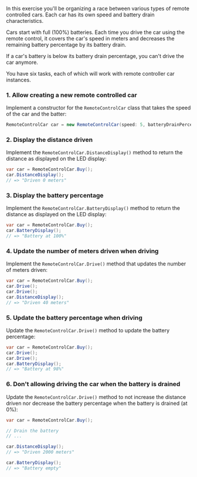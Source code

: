 In this exercise you'll be organizing a race between various types of remote controlled cars. Each car has its own speed and battery drain characteristics.

Cars start with full (100%) batteries. Each time you drive the car using the remote control, it covers the car's speed in meters and decreases the remaining battery percentage by its battery drain.

If a car's battery is below its battery drain percentage, you can't drive the car anymore.

You have six tasks, each of which will work with remote controller car instances.

### 1. Allow creating a new remote controlled car

Implement a constructor for the `RemoteControlCar` class that takes the speed of the car and the batter:

```csharp
RemoteControlCar car = new RemoteControlCar(speed: 5, batteryDrainPercentage: 2);
```

### 2. Display the distance driven

Implement the `RemoteControlCar.DistanceDisplay()` method to return the distance as displayed on the LED display:

```csharp
var car = RemoteControlCar.Buy();
car.DistanceDisplay();
// => "Driven 0 meters"
```

### 3. Display the battery percentage

Implement the `RemoteControlCar.BatteryDisplay()` method to return the distance as displayed on the LED display:

```csharp
var car = RemoteControlCar.Buy();
car.BatteryDisplay();
// => "Battery at 100%"
```

### 4. Update the number of meters driven when driving

Implement the `RemoteControlCar.Drive()` method that updates the number of meters driven:

```csharp
var car = RemoteControlCar.Buy();
car.Drive();
car.Drive();
car.DistanceDisplay();
// => "Driven 40 meters"
```

### 5. Update the battery percentage when driving

Update the `RemoteControlCar.Drive()` method to update the battery percentage:

```csharp
var car = RemoteControlCar.Buy();
car.Drive();
car.Drive();
car.BatteryDisplay();
// => "Battery at 98%"
```

### 6. Don't allowing driving the car when the battery is drained

Update the `RemoteControlCar.Drive()` method to not increase the distance driven nor decrease the battery percentage when the battery is drained (at 0%):

```csharp
var car = RemoteControlCar.Buy();

// Drain the battery
// ...

car.DistanceDisplay();
// => "Driven 2000 meters"

car.BatteryDisplay();
// => "Battery empty"
```
